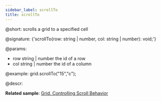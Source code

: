```yaml
---
sidebar_label: scrollTo
title: scrollTo
---          
```


@short: scrolls a grid to a specified cell

@signature: {'scrollTo(row: string | number, col: string | number): void;'}

@params:
- row 	string | number 	the id of a row
- col 	string | number 	the id of a column

@example:
grid.scrollTo("15","c");

@descr:

**Related sample**: [Grid. Controlling Scroll Behavior](https://snippet.dhtmlx.com/usu1rnpu)

[comment]: # (@related: grid/usage.md#controlling-scroll-behavior)
